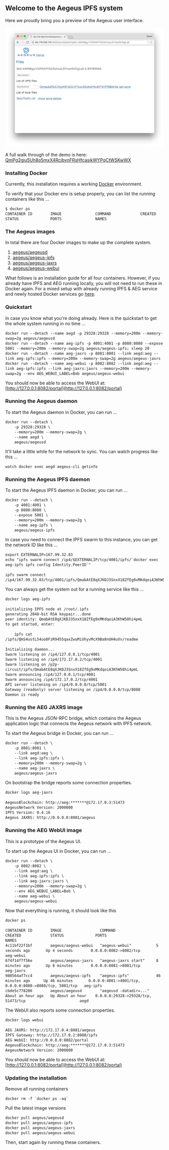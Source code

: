 ## Welcome to the Aegeus IPFS system 

Here we proudly bring you a preview of the Aegeus user interface.

![preview](docs/src/markdown/trail/img/bob-list-03-small.png)

A full walk through of the demo is here: [QmPg2gju5Uh8o5mxX4RcjbvnFRsHfcasikWYPqCtWSKwWX](https://ipfs.io/ipfs/QmPg2gju5Uh8o5mxX4RcjbvnFRsHfcasikWYPqCtWSKwWX/trail)

### Installing Docker 

Currently, this installation requires a working [Docker](https://www.docker.com/community-edition#/download) environment.

To verify that your Docker env is setup properly, you can list the running containers like this ...

    $ docker ps
    CONTAINER ID        IMAGE               COMMAND             CREATED             STATUS              PORTS               NAMES

### The Aegeus images
 
In total there are four Docker images to make up the complete system.

1. [aegeus/aegeusd](https://hub.docker.com/r/aegeus/aegeusd)
2. [aegeus/aegeus-ipfs](https://hub.docker.com/r/aegeus/aegeus-ipfs)
3. [aegeus/aegeus-jaxrs](https://hub.docker.com/r/aegeus/aegeus-jaxrs)
4. [aegeus/aegeus-webui](https://hub.docker.com/r/aegeus/aegeus-webui)

What follows is an installation guide for all four containers. However, if you already have IPFS and AEG running locally, you will not need to run these in Docker again.
For a mixed setup with already running IPFS & AEG service and newly hosted Docker services go [here](docker/setup/Setup-Mixed-Docker.md). 

### Quickstart 

In case you know what you're doing already. Here is the quickstart to get the whole system running in no time ... 

    docker run --detach --name aegd -p 29328:29328 --memory=200m --memory-swap=2g aegeus/aegeusd
    docker run --detach --name aeg-ipfs -p 4001:4001 -p 8080:8080 --expose 5001 --memory=200m --memory-swap=2g aegeus/aegeus-ipfs; sleep 20
    docker run --detach --name aeg-jaxrs -p 8081:8081 --link aegd:aeg --link aeg-ipfs:ipfs --memory=200m --memory-swap=2g aegeus/aegeus-jaxrs
    docker run --detach --name aeg-webui -p 8082:8082 --link aegd:aeg --link aeg-ipfs:ipfs --link aeg-jaxrs:jaxrs --memory=200m --memory-swap=2g --env AEG_WEBUI_LABEL=Bob aegeus/aegeus-webui

You should now be able to access the WebUI at: [http://127.0.0.1:8082/portal](http://127.0.0.1:8082/portal)

### Running the Aegeus daemon

To start the Aegeus daemon in Docker, you can run ...

    docker run --detach \
        -p 29328:29328 \
        --memory=200m --memory-swap=2g \
        --name aegd \
        aegeus/aegeusd

It'll take a little while for the network to sync. You can watch progress like this ...

    watch docker exec aegd aegeus-cli getinfo

### Running the Aegeus IPFS daemon

To start the Aegeus IPFS daemon in Docker, you can run ...

    docker run --detach \
        -p 4001:4001 \
        -p 8080:8080 \
        --expose 5001 \
        --memory=200m --memory-swap=2g \
        --name aeg-ipfs \
        aegeus/aegeus-ipfs

In case you need to connect the IPFS swarm to this instance, you can get the network ID like this ...

    export EXTERNALIP=167.99.32.83
    echo "ipfs swarm connect /ip4/$EXTERNALIP/tcp/4001/ipfs/`docker exec aeg-ipfs ipfs config Identity.PeerID`"
    
    ipfs swarm connect /ip4/167.99.32.83/tcp/4001/ipfs/QmabAtE8qXJKDJ3SnxX18ZfEg9xMKdqoiA3KhW58hi4pmL

You can always get the system out for a running service like this ...

    docker logs aeg-ipfs
    
    initializing IPFS node at /root/.ipfs
    generating 2048-bit RSA keypair...done
    peer identity: QmabAtE8qXJKDJ3SnxX18ZfEg9xMKdqoiA3KhW58hi4pmL
    to get started, enter:
    
        ipfs cat /ipfs/QmS4ustL54uo8FzR9455qaxZwuMiUhyvMcX9Ba8nUH4uVv/readme
    
    Initializing daemon...
    Swarm listening on /ip4/127.0.0.1/tcp/4001
    Swarm listening on /ip4/172.17.0.2/tcp/4001
    Swarm listening on /p2p-circuit/ipfs/QmabAtE8qXJKDJ3SnxX18ZfEg9xMKdqoiA3KhW58hi4pmL
    Swarm announcing /ip4/127.0.0.1/tcp/4001
    Swarm announcing /ip4/172.17.0.2/tcp/4001
    API server listening on /ip4/0.0.0.0/tcp/5001
    Gateway (readonly) server listening on /ip4/0.0.0.0/tcp/8080
    Daemon is ready

### Running the AEG JAXRS image

This is the Aegeus JSON-RPC bridge, which contains the Aegeus application logic that connects the Aegeus network with IPFS network. 

To start the Aegeus bridge in Docker, you can run ...

    docker run --detach \
        -p 8081:8081 \
        --link aegd:aeg \
        --link aeg-ipfs:ipfs \
        --memory=200m --memory-swap=2g \
        --name aeg-jaxrs \
        aegeus/aegeus-jaxrs

On bootstrap the bridge reports some connection properties.

    docker logs aeg-jaxrs
    
    AegeusBlockchain: http://aeg:*******@172.17.0.3:51473
    AegeusNetwork Version: 2000000
    IPFS Version: 0.4.16
    Aegeus JAXRS: http://0.0.0.0:8081/aegeus

### Running the AEG WebUI image

This is a prototype of the Aegeus UI. 

To start up the Aegeus UI in Docker, you can run ...

    docker run --detach \
        -p 8082:8082 \
        --link aegd:aeg \
        --link aeg-ipfs:ipfs \
        --link aeg-jaxrs:jaxrs \
        --memory=200m --memory-swap=2g \
        --env AEG_WEBUI_LABEL=Bob \
        --name aeg-webui \
        aegeus/aegeus-webui

Now that everything is running, it should look like this

    docker ps
    
    CONTAINER ID        IMAGE                 COMMAND                  CREATED             STATUS              PORTS                                                      NAMES
    4c11bf22f1bf        aegeus/aegeus-webui   "aegeus-webui"           5 seconds ago       Up 4 seconds        0.0.0.0:8082->8082/tcp                                     aeg-webui
    674f14f7f56e        aegeus/aegeus-jaxrs   "aegeus-jaxrs start"     8 minutes ago       Up 8 minutes        0.0.0.0:8081->8081/tcp                                     aeg-jaxrs
    980564af7cc4        aegeus/aegeus-ipfs    "aegeus-ipfs"            46 minutes ago      Up 46 minutes       0.0.0.0:4001->4001/tcp, 0.0.0.0:8080->8080/tcp, 5001/tcp   aeg-ipfs
    cbde5c778206        aegeus/aegeusd        "aegeusd -datadir=..."   About an hour ago   Up About an hour    0.0.0.0:29328->29328/tcp, 51473/tcp                        aegd

The WebUI also reports some connection properties.

    docker logs webui
    
    AEG JAXRS: http://172.17.0.4:8081/aegeus
    IPFS Gateway: http://172.17.0.2:8080/ipfs
    AEG WebUI: http://0.0.0.0:8082/portal
    AegeusBlockchain: http://aeg:*******@172.17.0.3:51473
    AegeusNetwork Version: 2000000

You should now be able to access the WebUI at: [http://127.0.0.1:8082/portal](http://127.0.0.1:8082/portal)

### Updating the installation

Remove all running containers

    docker rm -f `docker ps -aq`

Pull the latest image versions

    docker pull aegeus/aegeusd
    docker pull aegeus/aegeus-ipfs
    docker pull aegeus/aegeus-jaxrs
    docker pull aegeus/aegeus-webui

Then, start again by running these containers.


